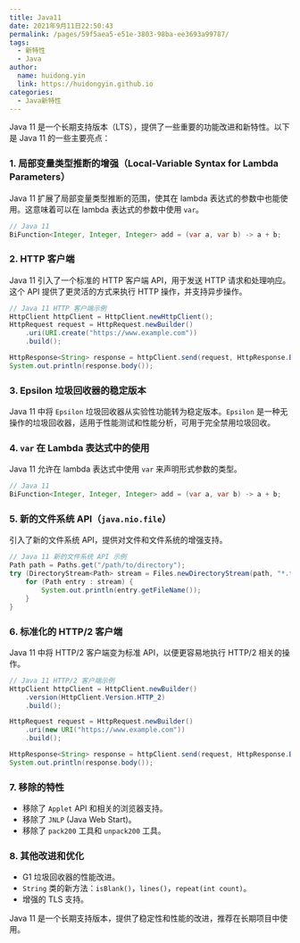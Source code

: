 ```yaml
---
title: Java11
date: 2021年9月11日22:50:43
permalink: /pages/59f5aea5-e51e-3803-98ba-ee3693a99787/
tags:
  - 新特性
  - Java
author:
  name: huidong.yin
  link: https://huidongyin.github.io
categories:
  - Java新特性
---
```


Java 11 是一个长期支持版本（LTS），提供了一些重要的功能改进和新特性。以下是 Java 11 的一些主要亮点：

### 1. **局部变量类型推断的增强（Local-Variable Syntax for Lambda Parameters）**

Java 11 扩展了局部变量类型推断的范围，使其在 lambda 表达式的参数中也能使用。这意味着可以在 lambda 表达式的参数中使用 `var`。

```java
// Java 11
BiFunction<Integer, Integer, Integer> add = (var a, var b) -> a + b;
```

### 2. **HTTP 客户端**

Java 11 引入了一个标准的 HTTP 客户端 API，用于发送 HTTP 请求和处理响应。这个 API 提供了更灵活的方式来执行 HTTP 操作，并支持异步操作。

```java
// Java 11 HTTP 客户端示例
HttpClient httpClient = HttpClient.newHttpClient();
HttpRequest request = HttpRequest.newBuilder()
    .uri(URI.create("https://www.example.com"))
    .build();

HttpResponse<String> response = httpClient.send(request, HttpResponse.BodyHandlers.ofString());
System.out.println(response.body());
```

### 3. **Epsilon 垃圾回收器的稳定版本**

Java 11 中将 `Epsilon` 垃圾回收器从实验性功能转为稳定版本。`Epsilon` 是一种无操作的垃圾回收器，适用于性能测试和性能分析，可用于完全禁用垃圾回收。

### 4. **`var` 在 Lambda 表达式中的使用**

Java 11 允许在 lambda 表达式中使用 `var` 来声明形式参数的类型。

```java
// Java 11
BiFunction<Integer, Integer, Integer> add = (var a, var b) -> a + b;
```

### 5. **新的文件系统 API（`java.nio.file`）**

引入了新的文件系统 API，提供对文件和文件系统的增强支持。

```java
// Java 11 新的文件系统 API 示例
Path path = Paths.get("/path/to/directory");
try (DirectoryStream<Path> stream = Files.newDirectoryStream(path, "*.txt")) {
    for (Path entry : stream) {
        System.out.println(entry.getFileName());
    }
}
```

### 6. **标准化的 HTTP/2 客户端**

Java 11 中将 HTTP/2 客户端变为标准 API，以便更容易地执行 HTTP/2 相关的操作。

```java
// Java 11 HTTP/2 客户端示例
HttpClient httpClient = HttpClient.newBuilder()
    .version(HttpClient.Version.HTTP_2)
    .build();

HttpRequest request = HttpRequest.newBuilder()
    .uri(new URI("https://www.example.com"))
    .build();

HttpResponse<String> response = httpClient.send(request, HttpResponse.BodyHandlers.ofString());
System.out.println(response.body());
```

### 7. **移除的特性**

- 移除了 `Applet` API 和相关的浏览器支持。
- 移除了 `JNLP` (Java Web Start)。
- 移除了 `pack200` 工具和 `unpack200` 工具。

### 8. **其他改进和优化**

- G1 垃圾回收器的性能改进。
- `String` 类的新方法：`isBlank()`，`lines()`，`repeat(int count)`。
- 增强的 TLS 支持。

Java 11 是一个长期支持版本，提供了稳定性和性能的改进，推荐在长期项目中使用。